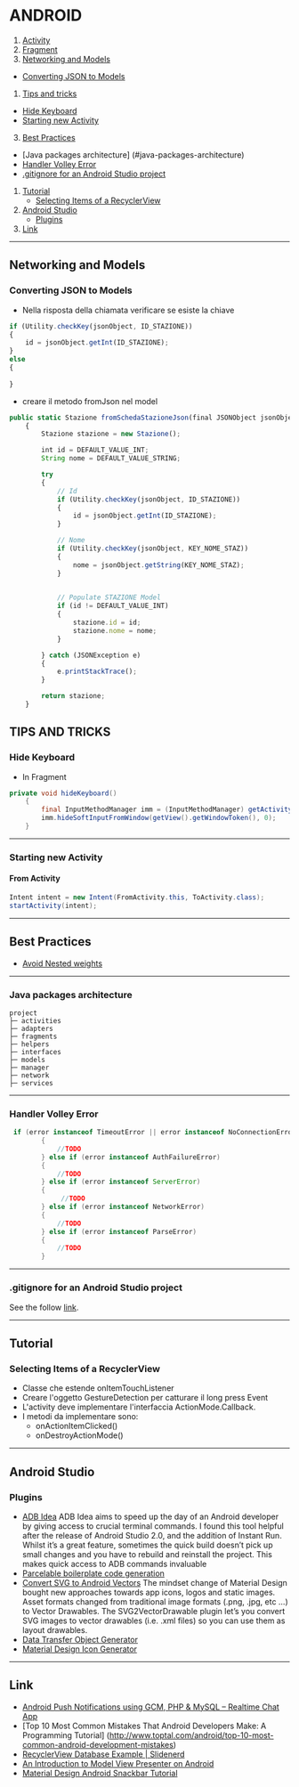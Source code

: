 # ANDROID
1. [Activity]()
1. [Fragment](https://github.com/MaxTenco/Development/blob/master/Android/fragment.md)
2. [Networking and Models](#networking-and-models)
 * [Converting JSON to Models](#converting-json-to-models)
1. [Tips and tricks](#tips-and-tricks)
 * [Hide Keyboard](#hide-keyboard)
 * [Starting new Activity](#starting-new-activity)
3. [Best Practices](#best-practices)
  * [Java packages architecture] (#java-packages-architecture)
  * [Handler Volley Error](#handler-volley-error)
  * [.gitignore for an Android Studio project](#gitignore-for-an-android-studio-project)
1. [Tutorial](#tutorial)
 	* [Selecting Items of a RecyclerView](#selecting-items-of-a-recyclerview)
1. [Android Studio](#android-studio)
	* [Plugins](#plugins)
4. [Link](#link) 


---
## Networking and Models
### Converting JSON to Models
* Nella risposta della chiamata verificare se esiste la chiave 
```javascript
if (Utility.checkKey(jsonObject, ID_STAZIONE))
{
    id = jsonObject.getInt(ID_STAZIONE);
}
else
{
    
}
```

* creare il metodo fromJson nel model
```javascript
public static Stazione fromSchedaStazioneJson(final JSONObject jsonObject)
    {
        Stazione stazione = new Stazione();

        int id = DEFAULT_VALUE_INT;
        String nome = DEFAULT_VALUE_STRING;

        try
        {
            // Id
            if (Utility.checkKey(jsonObject, ID_STAZIONE))
            {
                id = jsonObject.getInt(ID_STAZIONE);
            }

            // Nome
            if (Utility.checkKey(jsonObject, KEY_NOME_STAZ))
            {
                nome = jsonObject.getString(KEY_NOME_STAZ);
            }

           
            // Populate STAZIONE Model
            if (id != DEFAULT_VALUE_INT)
            {
                stazione.id = id;
                stazione.nome = nome;
            }

        } catch (JSONException e)
        {
            e.printStackTrace();
        }

        return stazione;
    }

```

## TIPS AND TRICKS
### Hide Keyboard
* In Fragment
``` java
private void hideKeyboard()
    {
        final InputMethodManager imm = (InputMethodManager) getActivity().getSystemService(Context.INPUT_METHOD_SERVICE);
        imm.hideSoftInputFromWindow(getView().getWindowToken(), 0);
    }
```
---
### Starting new Activity
#### From Activity
``` java
Intent intent = new Intent(FromActivity.this, ToActivity.class);
startActivity(intent);
```
---

## Best Practices

+ [Avoid Nested weights](http://www.rapidvaluesolutions.com/tech_blog/best-practices-for-android-user-interface/)

---

### Java packages architecture
```
project
├─ activities
├─ adapters
├─ fragments
├─ helpers
├─ interfaces
├─ models
├─ manager
├─ network
├─ services
```
--- 

### Handler Volley Error
``` java
 if (error instanceof TimeoutError || error instanceof NoConnectionError)
        {
            //TODO
        } else if (error instanceof AuthFailureError)
        {
            //TODO
        } else if (error instanceof ServerError)
        {
             //TODO
        } else if (error instanceof NetworkError)
        {
            //TODO
        } else if (error instanceof ParseError)
        {
            //TODO
        }
```

---

### .gitignore for an Android Studio project
See the follow [link](https://github.com/github/gitignore/blob/master/Android.gitignore).

---
## Tutorial
### Selecting Items of a RecyclerView

* Classe che estende onItemTouchListener
* Creare l'oggetto GestureDetection per catturare il long press Event
* L'activity deve implementare l'interfaccia ActionMode.Callback.
* I metodi da implementare sono:
	* onActionItemClicked()
	* onDestroyActionMode()

---

## Android Studio
### Plugins
* [ADB Idea](https://plugins.jetbrains.com/plugin/7380?pr=androidstudio)
	ADB Idea aims to speed up the day of an Android developer by giving access to crucial terminal commands. I found this tool helpful after the release of Android Studio 2.0, and the addition of Instant Run. Whilst it’s a great feature, sometimes the quick build doesn’t pick up small changes and you have to rebuild and reinstall the project. This makes quick access to ADB commands invaluable
* [Parcelable boilerplate code generation](https://github.com/mcharmas/android-parcelable-intellij-plugin)
* [Convert SVG to Android Vectors](https://plugins.jetbrains.com/plugin/8103)
	The mindset change of Material Design bought new approaches towards app icons, logos and static images. Asset formats changed from traditional image formats (.png, .jpg, etc …) to Vector Drawables. The SVG2VectorDrawable plugin let’s you convert SVG images to vector drawables (i.e. .xml files) so you can use them as layout drawables.
* [Data Transfer Object Generator](https://github.com/nvinayshetty/DTOnator)
* [Material Design Icon Generator](https://plugins.jetbrains.com/plugin/7647?pr=androidstudio)

---
## Link
* [Android Push Notifications using GCM, PHP & MySQL – Realtime Chat App](http://www.androidhive.info/2016/02/android-push-notifications-using-gcm-php-mysql-realtime-chat-app-part-1/)
* [Top 10 Most Common Mistakes That Android Developers Make: A Programming Tutorial] (http://www.toptal.com/android/top-10-most-common-android-development-mistakes)
* [RecyclerView Database Example | Slidenerd](https://www.youtube.com/watch?v=mxmAWsAMHgw&feature=em-subs_digest)
* [An Introduction to Model View Presenter on Android](http://code.tutsplus.com/tutorials/an-introduction-to-model-view-presenter-on-android--cms-26162)
* [Material Design Android Snackbar Tutorial](http://www.survivingwithandroid.com/2016/03/android-snackbar-tutorial.html)
